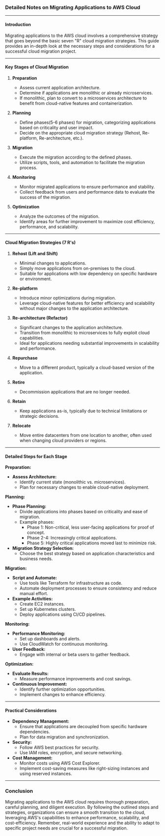 ### Detailed Notes on Migrating Applications to AWS Cloud

---

#### Introduction
Migrating applications to the AWS cloud involves a comprehensive strategy that goes beyond the basic seven "R" cloud migration strategies. This guide provides an in-depth look at the necessary steps and considerations for a successful cloud migration project.

---

#### Key Stages of Cloud Migration

1. **Preparation**
   - Assess current application architecture.
   - Determine if applications are monolithic or already microservices.
   - If monolithic, plan to convert to a microservices architecture to benefit from cloud-native features and containerization.

2. **Planning**
   - Define phases(5-6 phases) for migration, categorizing applications based on criticality and user impact.
   - Decide on the appropriate cloud migration strategy (Rehost, Re-platform, Re-architecture, etc.).

3. **Migration**
   - Execute the migration according to the defined phases.
   - Utilize scripts, tools, and automation to facilitate the migration process.

4. **Monitoring**
   - Monitor migrated applications to ensure performance and stability.
   - Collect feedback from users and performance data to evaluate the success of the migration.

5. **Optimization**
   - Analyze the outcomes of the migration.
   - Identify areas for further improvement to maximize cost efficiency, performance, and scalability.

---

#### Cloud Migration Strategies (7 R's)

1. **Rehost (Lift and Shift)**
   - Minimal changes to applications.
   - Simply move applications from on-premises to the cloud.
   - Suitable for applications with low dependency on specific hardware or environment.

2. **Re-platform**
   - Introduce minor optimizations during migration.
   - Leverage cloud-native features for better efficiency and scalability without major changes to the application architecture.

3. **Re-architecture (Refactor)**
   - Significant changes to the application architecture.
   - Transition from monolithic to microservices to fully exploit cloud capabilities.
   - Ideal for applications needing substantial improvements in scalability and performance.

4. **Repurchase**
   - Move to a different product, typically a cloud-based version of the application.

5. **Retire**
   - Decommission applications that are no longer needed.

6. **Retain**
   - Keep applications as-is, typically due to technical limitations or strategic decisions.

7. **Relocate**
   - Move entire datacenters from one location to another, often used when changing cloud providers or regions.

---

#### Detailed Steps for Each Stage

**Preparation:**

- **Assess Architecture:**
  - Identify current state (monolithic vs. microservices).
  - Plan for necessary changes to enable cloud-native deployment.

**Planning:**

- **Phase Planning:**
  - Divide applications into phases based on criticality and ease of migration.
  - Example phases:
    - Phase 1: Non-critical, less user-facing applications for proof of concept.
    - Phase 2-4: Increasingly critical applications.
    - Phase 5: Highly critical applications moved last to minimize risk.
- **Migration Strategy Selection:**
  - Choose the best strategy based on application characteristics and business needs.

**Migration:**

- **Script and Automate:**
  - Use tools like Terraform for infrastructure as code.
  - Automate deployment processes to ensure consistency and reduce manual effort.
- **Example Activities:**
  - Create EC2 instances.
  - Set up Kubernetes clusters.
  - Deploy applications using CI/CD pipelines.

**Monitoring:**

- **Performance Monitoring:**
  - Set up dashboards and alerts.
  - Use CloudWatch for continuous monitoring.
- **User Feedback:**
  - Engage with internal or beta users to gather feedback.

**Optimization:**

- **Evaluate Results:**
  - Measure performance improvements and cost savings.
- **Continuous Improvement:**
  - Identify further optimization opportunities.
  - Implement changes to enhance efficiency.

---

#### Practical Considerations

- **Dependency Management:**
  - Ensure that applications are decoupled from specific hardware dependencies.
  - Plan for data migration and synchronization.
- **Security:**
  - Follow AWS best practices for security.
  - Use IAM roles, encryption, and secure networking.
- **Cost Management:**
  - Monitor costs using AWS Cost Explorer.
  - Implement cost-saving measures like right-sizing instances and using reserved instances.

---

### Conclusion

Migrating applications to the AWS cloud requires thorough preparation, careful planning, and diligent execution. By following the outlined steps and strategies, organizations can ensure a smooth transition to the cloud, leveraging AWS's capabilities to enhance performance, scalability, and cost-efficiency. Remember, real-world experience and the ability to adapt to specific project needs are crucial for a successful migration.